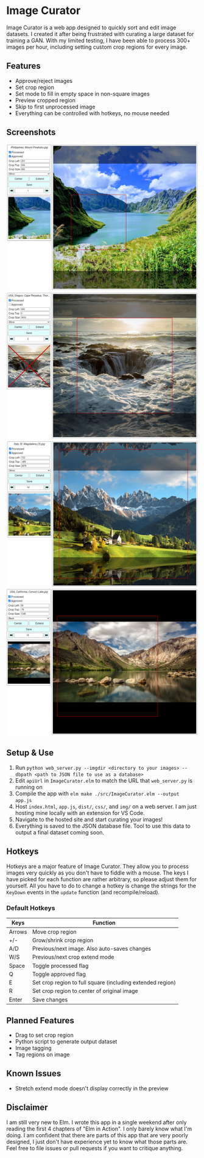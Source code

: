 # Image Curator
Image Curator is a web app designed to quickly sort and edit image datasets. I created it after being frustrated with curating a large dataset for training a GAN. With my limited testing, I have been able to process 300+ images per hour, including setting custom crop regions for every image.

## Features
- Approve/reject images
- Set crop region
- Set mode to fill in empty space in non-square images
- Preview cropped region
- Skip to first unprocessed image
- Everything can be controlled with hotkeys, no mouse needed

## Screenshots
![](readme-images/example_1.jpg)
![](readme-images/example_2.jpg)
![](readme-images/example_3.jpg)
![](readme-images/example_4.png)

## Setup & Use
1. Run `python web_server.py --imgdir <directory to your images> --dbpath <path to JSON file to use as a database>` 
2. Edit `apiUrl` in `ImageCurator.elm` to match the URL that `web_server.py` is running on
3. Compile the app with `elm make ./src/ImageCurator.elm --output app.js`
4. Host `index.html`, `app.js`, `dist/`, `css/`, and `img/` on a web server. I am just hosting mine locally with an extension for VS Code.
5. Navigate to the hosted site and start curating your images!
6. Everything is saved to the JSON database file. Tool to use this data to output a final dataset coming soon.

## Hotkeys
Hotkeys are a major feature of Image Curator. They allow you to process images very quickly as you don't have to fiddle with a mouse. The keys I have picked for each function are rather arbitrary, so please adjust them for yourself. All you have to do to change a hotkey is change the strings for the `KeyDown` events in the `update` function (and recompile/reload).

### Default Hotkeys
| Keys |	Function |
| --- | --- |
| Arrows | Move crop region |
| +/- | Grow/shrink crop region |
| A/D | Previous/next image. Also auto-saves changes |
| W/S | Previous/next crop extend mode |
| Space | Toggle processed flag |
| Q | Toggle approved flag |
| E | Set crop region to full square (including extended region) |
| R | Set crop region to center of original image |
| Enter | Save changes |

## Planned Features
- Drag to set crop region
- Python script to generate output dataset
- Image tagging
- Tag regions on image

## Known Issues
- Stretch extend mode doesn't display correctly in the preview

## Disclaimer
I am still very new to Elm. I wrote this app in a single weekend after only reading the first 4 chapters of "Elm in Action". I only barely know what I'm doing. I am confident that there are parts of this app that are very poorly designed, I just don't have experience yet to know what those parts are. Feel free to file issues or pull requests if you want to critique anything.
